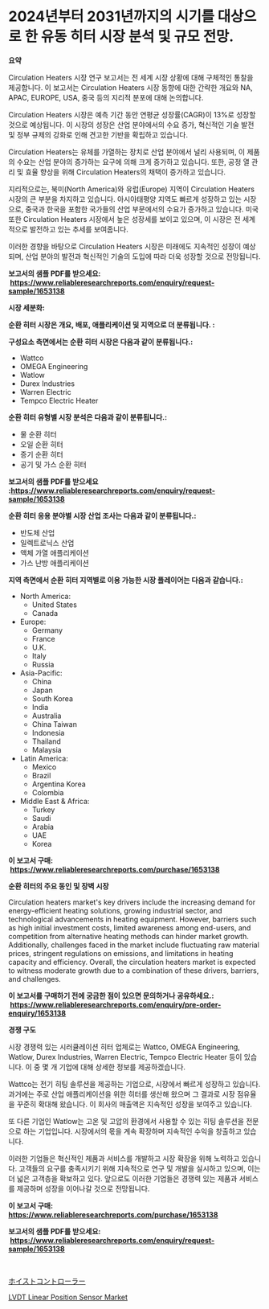 <p><h1>2024년부터 2031년까지의 시기를 대상으로 한 유동 히터 시장 분석 및 규모 전망.</h1></p><p><strong>요약</strong></p>
<p><p>Circulation Heaters 시장 연구 보고서는 전 세계 시장 상황에 대해 구체적인 통찰을 제공합니다. 이 보고서는 Circulation Heaters 시장 동향에 대한 간략한 개요와 NA, APAC, EUROPE, USA, 중국 등의 지리적 분포에 대해 논의합니다.</p><p>Circulation Heaters 시장은 예측 기간 동안 연평균 성장률(CAGR)이 13%로 성장할 것으로 예상됩니다. 이 시장의 성장은 산업 분야에서의 수요 증가, 혁신적인 기술 발전 및 정부 규제의 강화로 인해 견고한 기반을 확립하고 있습니다.</p><p>Circulation Heaters는 유체를 가열하는 장치로 산업 분야에서 널리 사용되며, 이 제품의 수요는 산업 분야의 증가하는 요구에 의해 크게 증가하고 있습니다. 또한, 공정 열 관리 및 효율 향상을 위해 Circulation Heaters의 채택이 증가하고 있습니다.</p><p>지리적으로는, 북미(North America)와 유럽(Europe) 지역이 Circulation Heaters 시장의 큰 부분을 차지하고 있습니다. 아시아태평양 지역도 빠르게 성장하고 있는 시장으로, 중국과 한국을 포함한 국가들의 산업 부문에서의 수요가 증가하고 있습니다. 미국 또한 Circulation Heaters 시장에서 높은 성장세를 보이고 있으며, 이 시장은 전 세계적으로 발전하고 있는 추세를 보여줍니다.</p><p>이러한 경향을 바탕으로 Circulation Heaters 시장은 미래에도 지속적인 성장이 예상되며, 산업 분야의 발전과 혁신적인 기술의 도입에 따라 더욱 성장할 것으로 전망됩니다.</p></p>
<p><strong>보고서의 샘플 PDF를 받으세요: &nbsp;<a href="https://www.reliableresearchreports.com/enquiry/request-sample/1653138">https://www.reliableresearchreports.com/enquiry/request-sample/1653138</a></strong></p>
<p><strong>시장 세분화:</strong></p>
<p><strong> 순환 히터 시장은 개요, 배포, 애플리케이션 및 지역으로 더 분류됩니다. :</strong></p>
<p><strong>구성요소 측면에서는 순환 히터 시장은 다음과 같이 분류됩니다.:</strong></p>
<p><ul><li>Wattco</li><li>OMEGA Engineering</li><li>Watlow</li><li>Durex Industries</li><li>Warren Electric</li><li>Tempco Electric Heater</li></ul></p>
<p><strong> 순환 히터 유형별 시장 분석은 다음과 같이 분류됩니다.:</strong></p>
<p><ul><li>물 순환 히터</li><li>오일 순환 히터</li><li>증기 순환 히터</li><li>공기 및 가스 순환 히터</li></ul></p>
<p><strong>보고서의 샘플 PDF를 받으세요 :<a href="https://www.reliableresearchreports.com/enquiry/request-sample/1653138">https://www.reliableresearchreports.com/enquiry/request-sample/1653138</a></strong></p>
<p><strong> 순환 히터 응용 분야별 시장 산업 조사는 다음과 같이 분류됩니다.:</strong></p>
<p><ul><li>반도체 산업</li><li>일렉트로닉스 산업</li><li>액체 가열 애플리케이션</li><li>가스 난방 애플리케이션</li></ul></p>
<p><strong>지역 측면에서 순환 히터 지역별로 이용 가능한 시장 플레이어는 다음과 같습니다.:</strong></p>
<p><ul>
    <li>
        North America:
        <ul>
            <li>United States</li>
            <li>Canada</li>
        </ul>
    </li>
    <li>
        Europe:
        <ul>
            <li>Germany</li>
            <li>France</li>
            <li>U.K.</li>
            <li>Italy</li>
            <li>Russia</li>
        </ul>
    </li>
    <li>
        Asia-Pacific:
        <ul>
            <li>China</li>
            <li>Japan</li>
            <li>South Korea</li>
            <li>India</li>
            <li>Australia</li>
            <li>China Taiwan</li>
            <li>Indonesia</li>
            <li>Thailand</li>
            <li>Malaysia</li>
        </ul>
    </li>
    <li>
        Latin America:
        <ul>
            <li>Mexico</li>
            <li>Brazil</li>
            <li>Argentina Korea</li>
            <li>Colombia</li>
        </ul>
    </li>
    <li>
        Middle East & Africa:
        <ul>
            <li>Turkey</li>
            <li>Saudi</li>
            <li>Arabia</li>
            <li>UAE</li>
            <li>Korea</li>
        </ul>
    </li>
    </ul></p>
<p><strong>이 보고서 구매: &nbsp;<a href="https://www.reliableresearchreports.com/purchase/1653138">https://www.reliableresearchreports.com/purchase/1653138</a></strong></p>
<p><strong>순환 히터의 주요 동인 및 장벽 시장</strong></p>
<p><p>Circulation heaters market's key drivers include the increasing demand for energy-efficient heating solutions, growing industrial sector, and technological advancements in heating equipment. However, barriers such as high initial investment costs, limited awareness among end-users, and competition from alternative heating methods can hinder market growth. Additionally, challenges faced in the market include fluctuating raw material prices, stringent regulations on emissions, and limitations in heating capacity and efficiency. Overall, the circulation heaters market is expected to witness moderate growth due to a combination of these drivers, barriers, and challenges.</p></p>
<p><strong>이 보고서를 구매하기 전에 궁금한 점이 있으면 문의하거나 공유하세요.: &nbsp;<a href="https://www.reliableresearchreports.com/enquiry/pre-order-enquiry/1653138">https://www.reliableresearchreports.com/enquiry/pre-order-enquiry/1653138</a></strong></p>
<p><strong>경쟁 구도</strong></p>
<p><p>시장 경쟁력 있는 시러큘레이션 히터 업체로는 Wattco, OMEGA Engineering, Watlow, Durex Industries, Warren Electric, Tempco Electric Heater 등이 있습니다. 이 중 몇 개 기업에 대해 상세한 정보를 제공하겠습니다.</p><p>Wattco는 전기 히팅 솔루션을 제공하는 기업으로, 시장에서 빠르게 성장하고 있습니다. 과거에는 주로 산업 애플리케이션을 위한 히터를 생산해 왔으며 그 결과로 시장 점유율을 꾸준히 확대해 왔습니다. 이 회사의 매출액은 지속적인 성장을 보여주고 있습니다.</p><p>또 다른 기업인 Watlow는 고온 및 고압의 환경에서 사용할 수 있는 히팅 솔루션을 전문으로 하는 기업입니다. 시장에서의 몫을 계속 확장하며 지속적인 수익을 창출하고 있습니다.</p><p>이러한 기업들은 혁신적인 제품과 서비스를 개발하고 시장 확장을 위해 노력하고 있습니다. 고객들의 요구를 충족시키기 위해 지속적으로 연구 및 개발을 실시하고 있으며, 이는 더 넓은 고객층을 확보하고 있다. 앞으로도 이러한 기업들은 경쟁력 있는 제품과 서비스를 제공하며 성장을 이어나갈 것으로 전망됩니다.</p></p>
<p><strong>이 보고서 구매: &nbsp; <a href="https://www.reliableresearchreports.com/purchase/1653138">https://www.reliableresearchreports.com/purchase/1653138</a></strong></p>
<p><strong>보고서의 샘플 PDF를 받으세요: &nbsp;<a href="https://www.reliableresearchreports.com/enquiry/request-sample/1653138">https://www.reliableresearchreports.com/enquiry/request-sample/1653138</a></strong><strong></strong></p>
<p>&nbsp;</p>
<p><p><a href="https://github.com/ppmazlotr77499/Market-Research-Report-List-1/blob/main/446191711561.md">ホイストコントローラー</a></p><p><a href="https://github.com/GroverBarry/Market-Research-Report-List-4/blob/main/lvdt-linear-position-sensor-market.md">LVDT Linear Position Sensor Market</a></p></p>